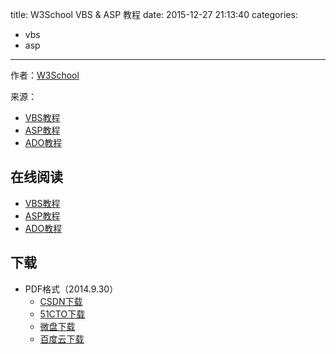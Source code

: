 title: W3School VBS & ASP 教程
date: 2015-12-27 21:13:40
categories:
  - vbs
  - asp
---

作者：[W3School](http://www.w3cschool.cc)

来源：

* [VBS教程](http://www.w3cschool.cc/vbscript/vbscript-tutorial.html)
* [ASP教程](http://www.w3cschool.cc/asp/asp-tutorial.html)
* [ADO教程](http://www.w3cschool.cc/ado/ado-tutorial.html)

<!--more-->

## 在线阅读 ##

* [VBS教程](http://www.w3cschool.cc/vbscript/vbscript-tutorial.html)
* [ASP教程](http://www.w3cschool.cc/asp/asp-tutorial.html)
* [ADO教程](http://www.w3cschool.cc/ado/ado-tutorial.html)

## 下载 ##

* PDF格式（2014.9.30）
  * [CSDN下载](http://download.csdn.net/detail/wizardforcel/7994655)
  * [51CTO下载](http://down.51cto.com/data/1878916)
  * [微盘下载](http://vdisk.weibo.com/s/qybb07EH0XlBJ)
  * [百度云下载](http://pan.baidu.com/s/12M3mA)